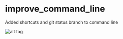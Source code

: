 # improve_command_line
Added shortcuts and git status branch to command line 

![alt tag](http://f.cl.ly/items/3P1v1l433C32370X1Q20/Image%202015-03-20%20at%2011%3A35%3A48.png)
